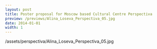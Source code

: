 ```yaml
---
layout: post
title: Poster proposal for Moscow based Cultural Centre Perspectiva
preview: /previews/Alina_Loseva_Perspectiva_05.jpg
date: 2014-01-01
width: 1
---
```

/assets/perspectiva/Alina_Loseva_Perspectiva_05.jpg
